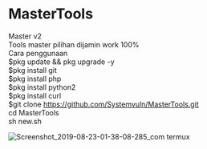 # MasterTools
Master v2<br>
Tools master pilihan dijamin work 100%<br>
Cara penggunaan <br>
$pkg update && pkg upgrade -y <br>
$pkg install git <br>
$pkg install php <br>
$pkg install python2 <br>
$pkg install curl <br>
$git clone https://github.com/Systemvuln/MasterTools.git <br>
cd MasterTools <br>
sh new.sh


![Screenshot_2019-08-23-01-38-08-285_com termux](https://user-images.githubusercontent.com/44978328/63540771-f298e600-c546-11e9-98c1-66ff6eba376f.png)

